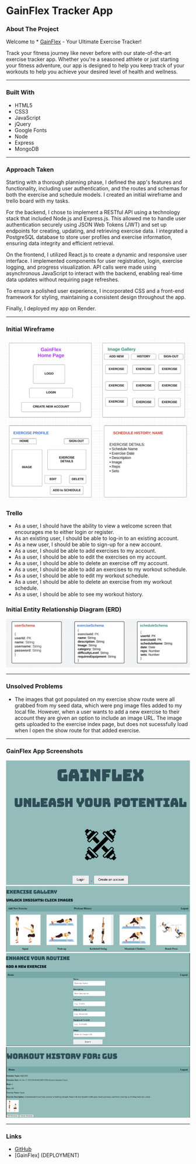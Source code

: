 <div id="top"></div>

# GainFlex Tracker App

### About The Project
Welcome to   * [GainFlex](XXXXXX) - Your Ultimate Exercise Tracker!

Track your fitness journey like never before with our state-of-the-art exercise tracker app. Whether you're a seasoned athlete or just starting your fitness adventure, our app is designed to help you keep track of your workouts to help you achieve your desired level of health and wellness.

---
### Built With
- HTML5
- CSS3
- JavaScript
- jQuery
- Google Fonts 
- Node 
- Express 
- MongoDB

---
### Approach Taken 
Starting with a thorough planning phase, I defined the app's features and functionality, including user authentication, and the routes and schemas for both the exercise and schedule models. I created an initial wireframe and trello board with my tasks. 

For the backend, I chose to implement a RESTful API using a technology stack that included Node.js and Express.js. This allowed me to handle user authentication securely using JSON Web Tokens (JWT) and set up endpoints for creating, updating, and retrieving exercise data. I integrated a PostgreSQL database to store user profiles and exercise information, ensuring data integrity and efficient retrieval.

On the frontend, I utilized React.js to create a dynamic and responsive user interface. I implemented components for user registration, login, exercise logging, and progress visualization. API calls were made using asynchronous JavaScript to interact with the backend, enabling real-time data updates without requiring page refreshes.

To ensure a polished user experience, I incorporated CSS and a front-end framework for styling, maintaining a consistent design throughout the app. 

Finally, I deployed my app on Render.

---
### Initial Wireframe 
![**Project 2 Wireframe**](public/images/project2Wireframe.png)

### Trello 
- As a user, I should have the ability to view a welcome screen that encourages me to either login or register.
- As an existing user, I should be able to log-in to an existing account. 
- As a new user, I should be able to sign-up for a new account. 
- As a user, I should be able to add exercises to my account. 
- As a user, I should be able to edit the exercises on my account. 
- As a user, I should be able to delete an exercise off my account. 
- As a user, I should be able to add an exercises to my workout schedule. 
- As a user, I should be able to edit my workout schedule. 
- As a user, I should be able to delete an exercise from my workout schedule. 
- As a user, I should be able to see my workout history. 


### Initial Entity Relationship Diagram (ERD)
![**Project 2 ERD**](public/images/project2ERD.png)

---
### Unsolved Problems 
- The images that got populated on my exercise show route were all grabbed from my seed data, which were png image files added to my local file. However, when a user wants to add a new exercise to their account they are given an option to include an image URL. The image gets uploaded to the exercise index page, but does not sucessfully load when I open the show route for that added exercise. 

---
### GainFlex App Screenshots
![**GainFlex Welcome Page**](public/images/GainFlex-welcome-page.png)
![**GainFlex Image Gallery**](public/images/GainFlex-Image-Gallery.png)
![**GainFlex New Exercise Page**](public/images/GainFlex-New-Exercise.png)
![**GainFlex User Workout History**](public/images/GainFlex-Workout-History.png)

---
### Links
  * [GitHub](XXXXXX)
  * [GainFlex] (DEPLOYMENT)
